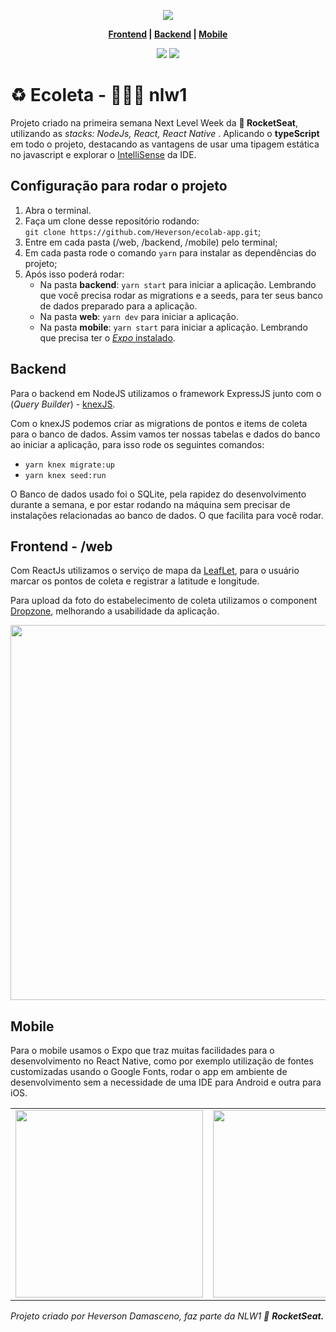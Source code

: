 
<p align="center">
<img src="https://user-images.githubusercontent.com/729786/83943228-cfd37780-a7d0-11ea-9ffd-d34ee5517fb3.png"/>
</p>

<p align="center">
<strong> <a href="#frontend---web">Frontend</a> | <a href="#-backend-">Backend</a> | <a href="#mobile">Mobile</a></strong>
</p>
<p align="center">
<img src="https://badgen.net/npm/types/react/" />
<img src="https://badgen.net/npm/types/tslib" />
</p>

<h1>♻️ Ecoleta  - 👨🏻‍🚀 nlw1 </h1>

<p>
Projeto criado na primeira semana Next Level Week da <strong>🚀 RocketSeat</strong>, utilizando as <i>stacks: NodeJs, React, React Native</i> .
Aplicando o <strong>typeScript</strong> em todo o projeto, destacando as vantagens de usar uma tipagem estática no javascript e explorar o <a href="https://docs.microsoft.com/pt-br/visualstudio/ide/using-intellisense?view=vs-2019#:~:text=O%20IntelliSense%20%C3%A9%20uma%20ajuda,Informa%C3%A7%C3%B5es%20R%C3%A1pidas%20e%20Completar%20Palavra.&text=V%C3%A1rios%20aspectos%20do%20IntelliSense%20s%C3%A3o%20espec%C3%ADficos%20do%20idioma.">IntelliSense</a> da IDE.
</p>

<h2>Configuração para rodar o projeto</h2>

1.  Abra o terminal.
2.  Faça um clone desse repositório rodando:  
    `git clone https://github.com/Heverson/ecolab-app.git`;
3.  Entre em cada pasta (/web, /backend, /mobile) pelo terminal;
4.  Em cada pasta rode o comando `yarn`  para instalar as dependências do projeto;
5.  Após isso poderá rodar:
	-  Na pasta **backend**: `yarn start` para iniciar a aplicação. Lembrando que você precisa rodar as migrations e a seeds, para ter seus banco de dados preparado para a aplicação.
	-  Na pasta **web**: `yarn dev` para iniciar a aplicação.
	-  Na pasta **mobile**: `yarn start` para iniciar a aplicação. Lembrando  que precisa ter o <a href="https://www.youtube.com/watch?v=eSjFDWYkdxM&vl=pt">*Expo* instalado</a>.


<h2> Backend </h2>
<p>Para o backend em NodeJS utilizamos o framework ExpressJS junto com o (<i>Query Builder</i>) - <a href="http://knexjs.org/">knexJS</a>.</p>
<p>
Com o knexJS podemos criar as migrations de pontos e items de coleta para o banco de dados.
Assim vamos ter nossas tabelas e dados do banco ao iniciar a aplicação, para isso rode os seguintes comandos:

 - `yarn knex migrate:up` 
 - `yarn knex seed:run`

O Banco de dados usado foi o SQLite, pela rapidez do desenvolvimento durante a semana, e por estar rodando na máquina sem precisar de instalações relacionadas ao banco de dados. O que facilita para você rodar.  
<p>

<h2>Frontend - /web</h2>
<p>Com ReactJs utilizamos o serviço de mapa da <a href="https://leafletjs.com/">LeafLet</a>, para o usuário marcar os pontos de coleta e registrar a latitude e longitude.</p>
<p>Para upload da foto do estabelecimento de coleta utilizamos o component <a href="https://github.com/react-dropzone/react-dropzone">Dropzone</a>, melhorando a usabilidade da aplicação.</p>
<p align="center">
<img src="https://user-images.githubusercontent.com/729786/83943224-ccd88700-a7d0-11ea-91dd-1b1c811a2dc6.png" width="600"/>
</p>


<h2>Mobile</h2>
<p>Para o mobile usamos o Expo que traz muitas facilidades para o desenvolvimento no React Native, como por exemplo utilização de fontes customizadas usando o Google Fonts, rodar o app em ambiente de desenvolvimento sem a necessidade de uma IDE para Android e outra para iOS.</p>
<table><tr><td>
<img src="https://user-images.githubusercontent.com/729786/83943130-df05f580-a7cf-11ea-97d9-922ef727f7ee.gif" width="300" /></td><td>
<img src="https://user-images.githubusercontent.com/729786/83943127-d9101480-a7cf-11ea-8781-b75e1d40c3ed.gif" width="300" />
</td></tr></table>


*Projeto criado por Heverson Damasceno, faz parte da NLW1 🚀 <strong>RocketSeat.</strong>*
